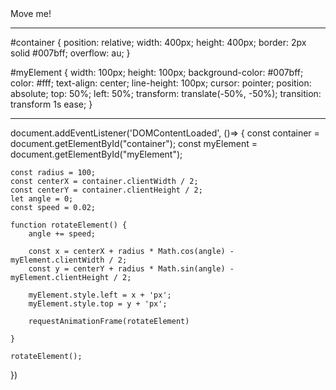 <!DOCTYPE html>
<html lang="en">
<head>
    <meta charset="UTF-8">
    <meta name="viewport" content="width=\, initial-scale=1.0">
    <title>DOM Animation example</title>
    <link rel="stylesheet" href="styles.css">
</head>
<body>
   <div id="container">
    <div id="myElement">Move me!</div>
   </div>
    <script src="script.js"></script>
</body>
</html>






-------------------------------



#container {
    position: relative;
    width: 400px;
    height: 400px;
    border: 2px solid #007bff;
    overflow: au;
}

#myElement {
    width: 100px;
    height: 100px;
    background-color: #007bff;
    color: #fff;
    text-align: center;
    line-height: 100px;
    cursor: pointer;
    position: absolute;
    top: 50%;
    left: 50%;
    transform: translate(-50%, -50%);
    transition: transform 1s ease;
}


-------------------------------------------------

document.addEventListener('DOMContentLoaded', ()=> {
    const container = document.getElementById("container");
    const myElement = document.getElementById("myElement");

    const radius = 100;
    const centerX = container.clientWidth / 2;
    const centerY = container.clientHeight / 2;
    let angle = 0;
    const speed = 0.02;

    function rotateElement() {
        angle += speed;

        const x = centerX + radius * Math.cos(angle) - myElement.clientWidth / 2;
        const y = centerY + radius * Math.sin(angle) - myElement.clientHeight / 2;

        myElement.style.left = x + 'px';
        myElement.style.top = y + 'px';

        requestAnimationFrame(rotateElement)

    }

    rotateElement();

})
